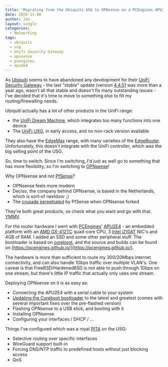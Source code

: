```yaml
---
title: 'Migrating from the Ubiquiti USG to OPNsense on a PCEngines APU2E4'
date: 2020-11-08
author: Jan
layout: single
categories:
  - Networking
tags:
  - ubiquiti
  - usg
  - Unifi Security Gateway
  - opnsense
  - pcengines
  - apu2e4
---
```

As [Ubiquiti](https://www.ui.com/) seems to have abandoned any development for their 
[UniFi Security Gateway](https://www.ui.com/unifi-routing/usg/) - the last _"stable"_ update (version 
[4.4.51](https://community.ui.com/releases/USG-Firmware-4-4-51/7599534b-dcf1-4685-84c4-5d49e9e0c145) 
was more than a year ago, wasn't all that stable and doesn't fix many outstanding issues - I've decided that it's time to 
move to something else to fill my routing/firewalling needs.

Ubiquiti actually has a lot of other products in the UniFi range:
* the [UniFi Dream Machine](https://eu.store.ui.com/collections/unifi-network-routing-switching/products/unifi-dream-machine),
 which integrates too many functions into one device
* The [UniFi UXG](https://community.ui.com/questions/Introducing-the-UniFi-Next-Gen-Gateway-Product-Line-Starting-with-UXG-Pro-/732dd4dd-10bf-463c-8622-382d77702872),
in early access, and no non-rack version available

They also have the [EdgeMax](https://www.ui.com/products/#edgemax) range, with many varieties of the 
[EdgeRouter](https://www.ui.com/edgemax/edgerouter/).
Unfortunately, this doesn't integrate with the UniFi controller, which was the big selling point of the USG.

So, time to switch. Since I'm switching, I'd just as well go to something that has more flexibility, so I'm switching to 
[OPNsense](https://opnsense.org/)! 

Why OPNsense and not [PfSense](https://www.pfsense.org/)? 
* OPNsense feels more modern
* Deciso, the company behind OPNsense, is based in the Netherlands, which is sort-of nextdoor ;)
* The [crusade perpetrated](https://opnsense.org/opnsense-com/) by PfSense when OPNsense forked 

They're both great products, so check what you want and go with that. [YMMV](https://www.urbandictionary.com/define.php?term=ymmv). 

For the router hardware I went with [PCEngines](pcengines.ch/)' [APU2E4](https://pcengines.ch/apu2e4.htm) - an embedded 
platform with an [AMD GX-412TC](https://www.cpu-world.com/CPUs/Puma/AMD-G-Series%20GX-412TC.html) quad-core CPU, 
3 [Intel i210AT](https://ark.intel.com/content/www/us/en/ark/products/64400/intel-ethernet-controller-i210-at.html) NIC's
and 4GB of RAM. I added an SSD and some other peripheral stuff. The bootloader is based on [coreboot](https://www.coreboot.org/),
and the source and builds can be found on [https://pcengines.github.io/](https://pcengines.github.io/).

The hardware is more than sufficient to route my 300/20Mbps internet connectivity, and can also handle 1Gbps traffic 
over multiple VLAN's. One caveat is that FreeBSD/HardenedBSD is not able to push through 1Gbps on one stream, but 
there's little IP traffic that actually only uses one stream.

Deploying OPNsense on it is as easy as:
* Connecting the APU2E4 with a serial cable to your system
* [Updating the Coreboot bootloader](https://pcengines.ch/howto.htm#bios) to the latest and greatest 
(comes with several important fixes over the pre-flashed version)
* Flashing OPNsense to a USB stick, and booting with it
* Installing OPNsense
* Configuring your interfaces / DHCP / ...

Things I've configured which was a royal [PITA](https://www.urbandictionary.com/define.php?term=pita) on the USG:
* Selective routing over specific interfaces
* WireGuard support built-in
* Forcing DNS/NTP traffic to predefined hosts without just blocking access
* QoS

